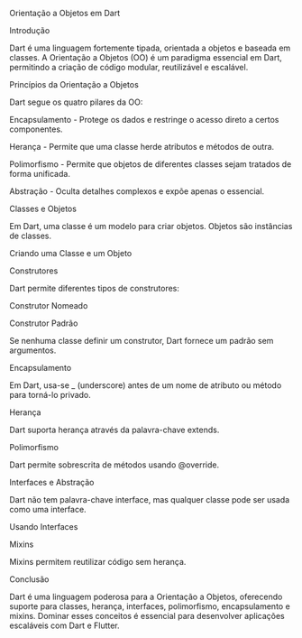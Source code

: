 Orientação a Objetos em Dart

Introdução

Dart é uma linguagem fortemente tipada, orientada a objetos e baseada em classes. A Orientação a Objetos (OO) é um paradigma essencial em Dart, permitindo a criação de código modular, reutilizável e escalável.

Princípios da Orientação a Objetos

Dart segue os quatro pilares da OO:

Encapsulamento - Protege os dados e restringe o acesso direto a certos componentes.

Herança - Permite que uma classe herde atributos e métodos de outra.

Polimorfismo - Permite que objetos de diferentes classes sejam tratados de forma unificada.

Abstração - Oculta detalhes complexos e expõe apenas o essencial.

Classes e Objetos

Em Dart, uma classe é um modelo para criar objetos. Objetos são instâncias de classes.

Criando uma Classe e um Objeto

Construtores

Dart permite diferentes tipos de construtores:

Construtor Nomeado

Construtor Padrão

Se nenhuma classe definir um construtor, Dart fornece um padrão sem argumentos.

Encapsulamento

Em Dart, usa-se _ (underscore) antes de um nome de atributo ou método para torná-lo privado.

Herança

Dart suporta herança através da palavra-chave extends.

Polimorfismo

Dart permite sobrescrita de métodos usando @override.

Interfaces e Abstração

Dart não tem palavra-chave interface, mas qualquer classe pode ser usada como uma interface.

Usando Interfaces

Mixins

Mixins permitem reutilizar código sem herança.

Conclusão

Dart é uma linguagem poderosa para a Orientação a Objetos, oferecendo suporte para classes, herança, interfaces, polimorfismo, encapsulamento e mixins. Dominar esses conceitos é essencial para desenvolver aplicações escaláveis com Dart e Flutter.